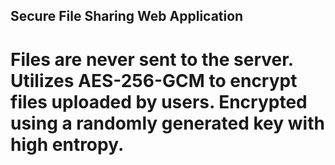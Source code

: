 ## Secure File Sharing Web Application
# Files are never sent to the server. Utilizes AES-256-GCM to encrypt files uploaded by users. Encrypted using a randomly generated key with high entropy.
